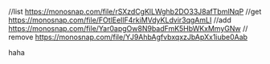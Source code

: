 //list
https://monosnap.com/file/rSXzdCgKlLWghb2DO33J8afTbmlNqP
//get
https://monosnap.com/file/FOtlEeIlF4rkiMVdyKLdvir3qgAmLI
//add
https://monosnap.com/file/Yar0apgOw8N9badFmK5HbWKxMmyGNw
// remove
https://monosnap.com/file/YJ9AhbAgfvbxqxzJbApXx1iube0Aab

haha

